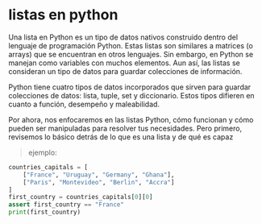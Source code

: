 # listas en python #
Una lista en Python es un tipo de datos nativos construido dentro del lenguaje de programación Python. Estas listas son similares a matrices (o arrays) que se encuentran en otros lenguajes. Sin embargo, en Python se manejan como variables con muchos elementos. Aun así, las listas se consideran un tipo de datos para guardar colecciones de información.

Python tiene cuatro tipos de datos incorporados que sirven para guardar colecciones de datos: lista, tuple, set y diccionario. Estos tipos difieren en cuanto a función, desempeño y maleabilidad.

Por ahora, nos enfocaremos en las listas Python, cómo funcionan y cómo pueden ser manipuladas para resolver tus necesidades. Pero primero, revisemos lo básico detrás de lo que es una lista y de qué es capaz
>ejemplo:
```python
countries_capitals = [
    ["France", "Uruguay", "Germany", "Ghana"],
    ["Paris", "Montevideo", "Berlin", "Accra"]
]
first_country = countries_capitals[0][0]
assert first_country == "France"
print(first_country)
```